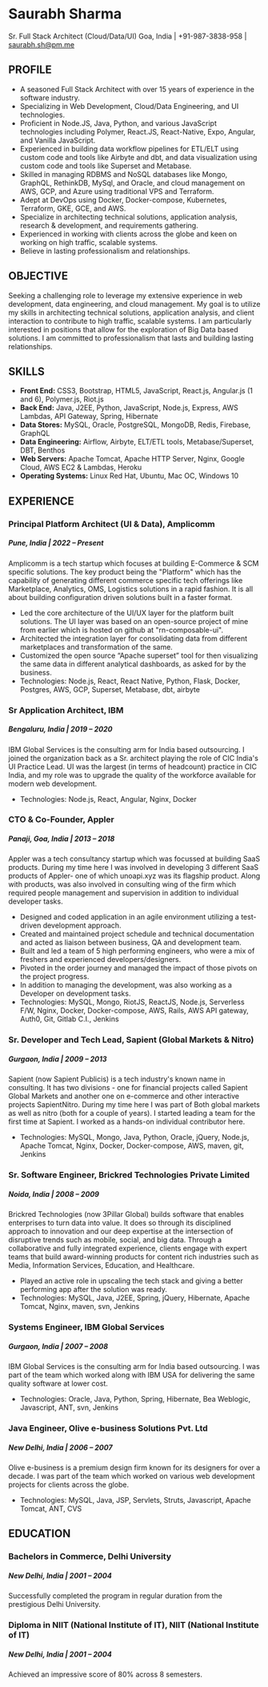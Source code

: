 # Saurabh Sharma
Sr. Full Stack Architect (Cloud/Data/UI)
Goa, India | +91-987-3838-958 | saurabh.sh@pm.me

## PROFILE
- A seasoned Full Stack Architect with over 15 years of experience in the software industry.
- Specializing in Web Development, Cloud/Data Engineering, and UI technologies.
- Proficient in Node.JS, Java, Python, and various JavaScript technologies including Polymer, React.JS, React-Native, Expo, Angular, and Vanilla JavaScript.
- Experienced in building data workflow pipelines for ETL/ELT using custom code and tools like Airbyte and dbt, and data visualization using custom code and tools like Superset and Metabase.
- Skilled in managing RDBMS and NoSQL databases like Mongo, GraphQL, RethinkDB, MySql, and Oracle, and cloud management on AWS, GCP, and Azure using traditional VPS and Terraform.
- Adept at DevOps using Docker, Docker-compose, Kubernetes, Terraform, GKE, GCE, and AWS.
- Specialize in architecting technical solutions, application analysis, research & development, and requirements gathering.
- Experienced in working with clients across the globe and keen on working on high traffic, scalable systems.
- Believe in lasting professionalism and relationships.

## OBJECTIVE
Seeking a challenging role to leverage my extensive experience in web development, data engineering, and cloud management. My goal is to utilize my skills in architecting technical solutions, application analysis, and client interaction to contribute to high traffic, scalable systems. I am particularly interested in positions that allow for the exploration of Big Data based solutions. I am committed to professionalism that lasts and building lasting relationships.

## SKILLS

- **Front End:** CSS3, Bootstrap, HTML5, JavaScript, React.js, Angular.js (1 and 6), Polymer.js, Riot.js
- **Back End:** Java, J2EE, Python, JavaScript, Node.js, Express, AWS Lambdas, API Gateway, Spring, Hibernate
- **Data Stores:** MySQL, Oracle, PostgreSQL, MongoDB, Redis, Firebase, GraphQL
- **Data Engineering:** Airflow, Airbyte, ELT/ETL tools, Metabase/Superset, DBT, Benthos
- **Web Servers:** Apache Tomcat, Apache HTTP Server, Nginx, Google Cloud, AWS EC2 & Lambdas, Heroku
- **Operating Systems:** Linux Red Hat, Ubuntu, Mac OC, Windows 10

## EXPERIENCE
### Principal Platform Architect (UI & Data), Amplicomm
##### Pune, India | 2022 – Present

Amplicomm is a tech startup which focuses at building E-Commerce & SCM specific solutions. The key product being the "Platform" which has the capability of generating different commerce specific tech offerings like Marketplace, Analytics, OMS, Logistics solutions in a rapid fashion. It is all about building configuration driven solutions built in a faster format.
- Led the core architecture of the UI/UX layer for the platform built solutions. The UI layer was based on an open-source project of mine from earlier which is hosted on github at "rn-composable-ui".
- Architected the integration layer for consolidating data from different marketplaces and transformation of the same.
- Customized the open source “Apache superset” tool for then visualizing the same data in different analytical dashboards, as asked for by the business.
- Technologies: Node.js, React, React Native, Python, Flask, Docker, Postgres, AWS, GCP, Superset, Metabase, dbt, airbyte

### Sr Application Architect, IBM
##### Bengaluru, India | 2019 – 2020

IBM Global Services is the consulting arm for India based outsourcing. I joined the organization back as a Sr. architect playing the role of CIC India's UI Practice Lead. UI was the largest (in terms of headcount) practice in CIC India, and my role was to upgrade the quality of the workforce available for modern web development.
- Technologies: Node.js, React, Angular, Nginx, Docker

### CTO & Co-Founder, Appler
##### Panaji, Goa, India | 2013 – 2018

Appler was a tech consultancy startup which was focussed at building SaaS products. During my time here I was involved in developing 3 different SaaS products of Appler- one of which unoapi.xyz was its flagship product. Along with products, was also involved in consulting wing of the firm which required people management and supervision in addition to individual developer tasks.
- Designed and coded application in an agile environment utilizing a test-driven development approach.
- Created and maintained project schedule and technical documentation and acted as liaison between business, QA and development team.
- Built and led a team of 5 high performing engineers, who were a mix of freshers and experienced developers/designers.
- Pivoted in the order journey and managed the impact of those pivots on the project progress.
- In addition to managing the development, was also working as a Developer on development tasks.
- Technologies: MySQL, Mongo, RiotJS, ReactJS, Node.js, Serverless F/W, Nginx, Docker, Docker-compose, AWS, Rails, AWS API gateway, Auth0, Git, Gitlab C.I., Jenkins

### Sr. Developer and Tech Lead, Sapient (Global Markets & Nitro)   
##### Gurgaon, India | 2009 – 2013

Sapient (now Sapient Publicis) is a tech industry's known name in consulting. It has two divisions - one for financial projects called Sapient Global Markets and another one on e-commerce and other interactive projects SapientNitro. During my time here I was part of Both global markets as well as nitro (both for a couple of years). I started leading a team for the first time at Sapient. I worked as a hands-on individual contributor here.
- Technologies: MySQL, Mongo, Java, Python, Oracle, jQuery, Node.js, Apache Tomcat, Nginx, Docker, Docker-compose, AWS, maven, git, Jenkins

### Sr. Software Engineer, Brickred Technologies Private Limited
##### Noida, India | 2008 – 2009

Brickred Technologies (now 3Pillar Global) builds software that enables enterprises to turn data into value. It does so through its disciplined approach to innovation and our deep expertise at the intersection of disruptive trends such as mobile, social, and big data. Through a collaborative and fully integrated experience, clients engage with expert teams that build award-winning products for content rich industries such as Media, Information Services, Education, and Healthcare.
- Played an active role in upscaling the tech stack and giving a better performing app after the solution was ready.
- Technologies: MySQL, Java, J2EE, Spring, jQuery, Hibernate, Apache Tomcat, Nginx, maven, svn, Jenkins

### Systems Engineer, IBM Global Services
##### Gurgaon, India | 2007 – 2008

IBM Global Services is the consulting arm for India based outsourcing. I was part of the team which worked along with IBM USA for delivering the same quality software at lower cost.
- Technologies: Oracle, Java, Python, Spring, Hibernate, Bea Weblogic, Javascript, ANT, svn, Jenkins

### Java Engineer, Olive e-business Solutions Pvt. Ltd
##### New Delhi, India | 2006 – 2007

Olive e-business is a premium design firm known for its designers for over a decade. I was part of the team which worked on various web development projects for clients across the globe.
- Technologies: MySQL, Java, JSP, Servlets, Struts, Javascript, Apache Tomcat, ANT, CVS


## EDUCATION

### Bachelors in Commerce, Delhi University
##### New Delhi, India | 2001 – 2004

Successfully completed the program in regular duration from the prestigious Delhi University.

### Diploma in NIIT (National Institute of IT), NIIT (National Institute of IT)
##### New Delhi, India | 2001 – 2004

Achieved an impressive score of 80% across 8 semesters.



